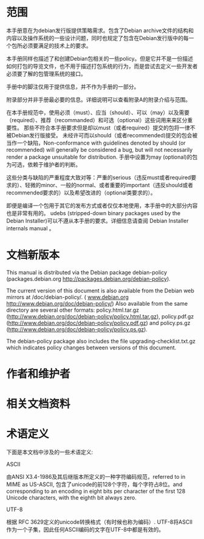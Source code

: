 
# 范围
本手册意在为debian发行版提供策略需求。包含了Debian archive文件的结构和内容以及操作系统的一些设计问题，同时也规定了包含在Debian发行版中的每一个包所必须要满足的技术上的要求。

本手册同样也描述了和创建Debian包相关的一些policy。但是它并不是一份描述如何打包的导览文件，也不用于描述打包系统的行为，而是尝试去定义一些开发者必须要了解的包管理系统的接口。

手册中的脚注仅用于提供信息，并不作为手册的一部分。

附录部分并非手册最必要的信息。详细说明可以查看附录A的附录介绍与范围。

在本手册规范中，使用必须（must）、应当（should）、可以（may）以及需要（required）、推荐（recommanded）和可选（optional）这些词用来来区分重要性。 那些不符合本手册要求但是却以must（或者required）提交的包将一律不被Debian发行版接受。 未经许可而以should（或者recommended)提交的包会被当作一个缺陷，Non-conformance with guidelines denoted by should (or recommended) will generally be considered a bug, but will not necessarily render a package unsuitable for distribution. 手册中设置为may (optional)的包为可选，依赖于维护者的判断。
 
这些分类与缺陷的严重程度大致对等：严重的serious（违反must或者required要求的）、轻微的minor、一般的normal、或者重要的important（违反should或者recommended要求的）以及希望改进的（optional类要求的）。 
 
即便是编译一个包用于其它的发布方式或者仅仅本地使用，本手册中的大部分内容也是非常有用的。
udebs (stripped-down binary packages used by the Debian Installer)可以不遵从本手册的要求。详细信息请查阅  Debian Installer internals manual 。

# 文档新版本
This manual is distributed via the Debian package debian-policy (packages.debian.org http://packages.debian.org/debian-policy). 

The current version of this document is also available from the Debian web mirrors at /doc/debian-policy/. ( www.debian.org http://www.debian.org/doc/debian-policy/) Also available from the same directory are several other formats: policy.html.tar.gz (http://www.debian.org/doc/debian-policy/policy.html.tar.gz), policy.pdf.gz (http://www.debian.org/doc/debian-policy/policy.pdf.gz) and policy.ps.gz (http://www.debian.org/doc/debian-policy/policy.ps.gz). 

The debian-policy package also includes the file upgrading-checklist.txt.gz which indicates policy changes between versions of this document. 

# 作者和维护者



# 相关文档资料


# 术语定义
下面是本文档中涉及的一些术语定义: 

ASCII

由ANSI X3.4-1986及其后继版本所定义的一种字符编码规范，referred to in MIME as US-ASCII, 包含了unicode的前128个字符，每个字符占8位。and corresponding to an encoding in eight bits per character of the first 128 Unicode characters, with the eighth bit always zero. 

UTF-8

根据 RFC 3629定义的unicode转换格式（有时候也称为编码）. UTF-8将ASCII作为一个子集，因此任何ASCII编码的文字在UTF-8中都是有效的。 
